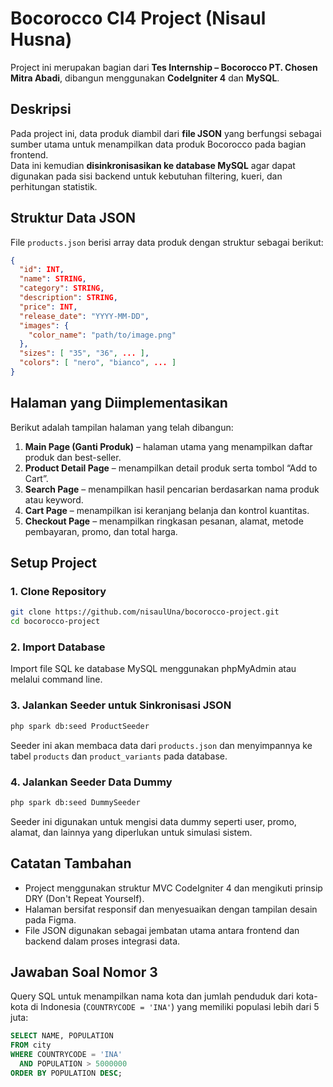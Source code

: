 
# Bocorocco CI4 Project (Nisaul Husna)

Project ini merupakan bagian dari **Tes Internship – Bocorocco PT. Chosen Mitra Abadi**, 
dibangun menggunakan **CodeIgniter 4** dan **MySQL**.

## Deskripsi

Pada project ini, data produk diambil dari **file JSON** yang berfungsi sebagai sumber utama untuk menampilkan data produk Bocorocco pada bagian frontend.  
Data ini kemudian **disinkronisasikan ke database MySQL** agar dapat digunakan pada sisi backend untuk kebutuhan filtering, kueri, dan perhitungan statistik.

## Struktur Data JSON

File `products.json` berisi array data produk dengan struktur sebagai berikut:

```json
{
  "id": INT,
  "name": STRING,
  "category": STRING,
  "description": STRING,
  "price": INT,
  "release_date": "YYYY-MM-DD",
  "images": {
    "color_name": "path/to/image.png"
  },
  "sizes": [ "35", "36", ... ],
  "colors": [ "nero", "bianco", ... ]
}
```

## Halaman yang Diimplementasikan

Berikut adalah tampilan halaman yang telah dibangun:

1. **Main Page (Ganti Produk)** – halaman utama yang menampilkan daftar produk dan best-seller.
2. **Product Detail Page** – menampilkan detail produk serta tombol “Add to Cart”.
3. **Search Page** – menampilkan hasil pencarian berdasarkan nama produk atau keyword.
4. **Cart Page** – menampilkan isi keranjang belanja dan kontrol kuantitas.
5. **Checkout Page** – menampilkan ringkasan pesanan, alamat, metode pembayaran, promo, dan total harga.

## Setup Project

### 1. Clone Repository

```bash
git clone https://github.com/nisaulUna/bocorocco-project.git
cd bocorocco-project
```

### 2. Import Database

Import file SQL ke database MySQL menggunakan phpMyAdmin atau melalui command line.

### 3. Jalankan Seeder untuk Sinkronisasi JSON

```bash
php spark db:seed ProductSeeder
```

Seeder ini akan membaca data dari `products.json` dan menyimpannya ke tabel `products` dan `product_variants` pada database.

### 4. Jalankan Seeder Data Dummy

```bash
php spark db:seed DummySeeder
```

Seeder ini digunakan untuk mengisi data dummy seperti user, promo, alamat, dan lainnya yang diperlukan untuk simulasi sistem.

## Catatan Tambahan

- Project menggunakan struktur MVC CodeIgniter 4 dan mengikuti prinsip DRY (Don't Repeat Yourself).
- Halaman bersifat responsif dan menyesuaikan dengan tampilan desain pada Figma.
- File JSON digunakan sebagai jembatan utama antara frontend dan backend dalam proses integrasi data.

## Jawaban Soal Nomor 3

Query SQL untuk menampilkan nama kota dan jumlah penduduk dari kota-kota di Indonesia (`COUNTRYCODE = 'INA'`) yang memiliki populasi lebih dari 5 juta:

```sql
SELECT NAME, POPULATION
FROM city
WHERE COUNTRYCODE = 'INA'
  AND POPULATION > 5000000
ORDER BY POPULATION DESC;
```
